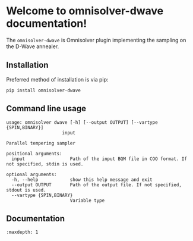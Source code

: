 # Welcome to omnisolver-dwave documentation!

The `omnisolver-dwave` is Omnisolver plugin implementing the sampling on the D-Wave annealer.

## Installation

Preferred method of installation is via pip:

```shell
pip install omnisolver-dwave
```

## Command line usage
```text
usage: omnisolver dwave [-h] [--output OUTPUT] [--vartype {SPIN,BINARY}]
                     input

Parallel tempering sampler

positional arguments:
  input                 Path of the input BQM file in COO format. If not specified, stdin is used.

optional arguments:
  -h, --help            show this help message and exit
  --output OUTPUT       Path of the output file. If not specified, stdout is used.
  --vartype {SPIN,BINARY}
                        Variable type
```

## Documentation
```{toctree}
:maxdepth: 1
```